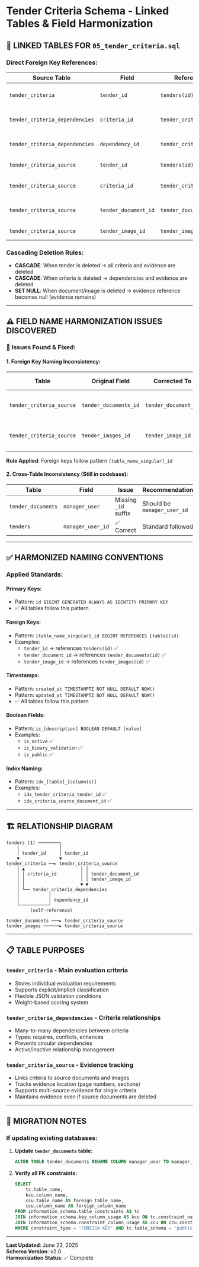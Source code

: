 # Tender Criteria Schema - Linked Tables & Field Harmonization

## 🔗 **LINKED TABLES FOR `05_tender_criteria.sql`**

### **Direct Foreign Key References:**

| Source Table | Field | References | Relationship |
|-------------|-------|------------|-------------|
| `tender_criteria` | `tender_id` | `tenders(id)` | Each criteria belongs to one tender |
| `tender_criteria_dependencies` | `criteria_id` | `tender_criteria(id)` | Many-to-many criteria dependencies |
| `tender_criteria_dependencies` | `dependency_id` | `tender_criteria(id)` | Self-referencing dependencies |
| `tender_criteria_source` | `tender_id` | `tenders(id)` | Evidence links to tender |
| `tender_criteria_source` | `criteria_id` | `tender_criteria(id)` | Evidence links to criteria |
| `tender_criteria_source` | `tender_document_id` | `tender_documents(id)` | Evidence from documents |
| `tender_criteria_source` | `tender_image_id` | `tender_images(id)` | Evidence from images |

### **Cascading Deletion Rules:**
- **CASCADE**: When tender is deleted → all criteria and evidence are deleted
- **CASCADE**: When criteria is deleted → dependencies and evidence are deleted  
- **SET NULL**: When document/image is deleted → evidence reference becomes null (evidence remains)

---

## ⚠️ **FIELD NAME HARMONIZATION ISSUES DISCOVERED**

### **🔴 Issues Found & Fixed:**

#### **1. Foreign Key Naming Inconsistency:**
| Table | Original Field | Corrected To | Pattern Applied |
|-------|---------------|-------------|-----------------|
| `tender_criteria_source` | `tender_documents_id` | `tender_document_id` | Singular table name + `_id` |
| `tender_criteria_source` | `tender_images_id` | `tender_image_id` | Singular table name + `_id` |

**Rule Applied**: Foreign keys follow pattern `[table_name_singular]_id`

#### **2. Cross-Table Inconsistency (Still in codebase):**
| Table | Field | Issue | Recommendation |
|-------|-------|-------|----------------|
| `tender_documents` | `manager_user` | Missing `_id` suffix | Should be `manager_user_id` |
| `tenders` | `manager_user_id` | ✅ Correct | Standard followed |

---

## ✅ **HARMONIZED NAMING CONVENTIONS**

### **Applied Standards:**

#### **Primary Keys:**
- Pattern: `id BIGINT GENERATED ALWAYS AS IDENTITY PRIMARY KEY`
- ✅ All tables follow this pattern

#### **Foreign Keys:**
- Pattern: `[table_name_singular]_id BIGINT REFERENCES [table](id)`
- Examples:
  - `tender_id` → references `tenders(id)` ✅
  - `tender_document_id` → references `tender_documents(id)` ✅
  - `tender_image_id` → references `tender_images(id)` ✅

#### **Timestamps:**
- Pattern: `created_at TIMESTAMPTZ NOT NULL DEFAULT NOW()`
- Pattern: `updated_at TIMESTAMPTZ NOT NULL DEFAULT NOW()`
- ✅ All tables follow this pattern

#### **Boolean Fields:**
- Pattern: `is_[description] BOOLEAN DEFAULT [value]`
- Examples:
  - `is_active` ✅
  - `is_binary_validation` ✅
  - `is_public` ✅

#### **Index Naming:**
- Pattern: `idx_[table]_[column(s)]`
- Examples:
  - `idx_tender_criteria_tender_id` ✅
  - `idx_criteria_source_document_id` ✅

---

## 🏗️ **RELATIONSHIP DIAGRAM**

```
tenders (1) ────────┐
    │               │
    │ tender_id     │ tender_id
    ▼               ▼
tender_criteria ──► tender_criteria_source
    │ ▲                     │ │
    │ │ criteria_id         │ │ tender_document_id
    │ │                     │ │ tender_image_id  
    │ │                     ▼ ▼
    │ └── tender_criteria_dependencies
    │           │
    │           │ dependency_id
    └───────────┘
         (self-reference)

tender_documents ───► tender_criteria_source
tender_images ──────► tender_criteria_source
```

---

## 📋 **TABLE PURPOSES**

### **`tender_criteria`** - Main evaluation criteria
- Stores individual evaluation requirements
- Supports explicit/implicit classification  
- Flexible JSON validation conditions
- Weight-based scoring system

### **`tender_criteria_dependencies`** - Criteria relationships
- Many-to-many dependencies between criteria
- Types: requires, conflicts, enhances
- Prevents circular dependencies
- Active/inactive relationship management

### **`tender_criteria_source`** - Evidence tracking
- Links criteria to source documents and images
- Tracks evidence location (page numbers, sections)
- Supports multi-source evidence for single criteria
- Maintains evidence even if source documents are deleted

---

## 🔧 **MIGRATION NOTES**

### **If updating existing databases:**

1. **Update `tender_documents` table:**
   ```sql
   ALTER TABLE tender_documents RENAME COLUMN manager_user TO manager_user_id;
   ```

2. **Verify all FK constraints:**
   ```sql
   SELECT 
       tc.table_name,
       kcu.column_name,
       ccu.table_name AS foreign_table_name,
       ccu.column_name AS foreign_column_name
   FROM information_schema.table_constraints AS tc
   JOIN information_schema.key_column_usage AS kcu ON tc.constraint_name = kcu.constraint_name
   JOIN information_schema.constraint_column_usage AS ccu ON ccu.constraint_name = tc.constraint_name
   WHERE constraint_type = 'FOREIGN KEY' AND tc.table_schema = 'public';
   ```

---

**Last Updated**: June 23, 2025  
**Schema Version**: v2.0  
**Harmonization Status**: ✅ Complete